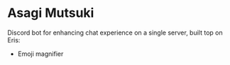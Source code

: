 # Asagi Mutsuki

Discord bot for enhancing chat experience on a single server, built top on Eris:

- Emoji magnifier
